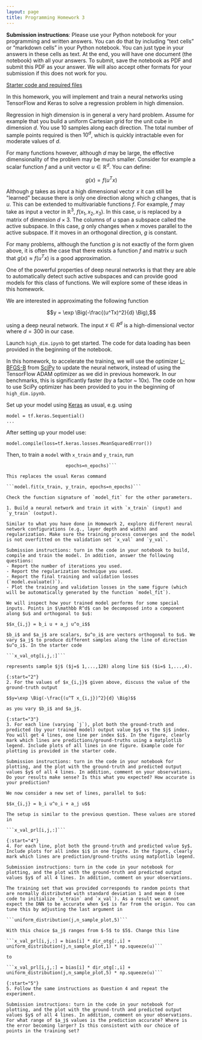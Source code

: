 ```yaml
---
layout: page
title: Programming Homework 3
---
```


**Submission instructions**: Please use your Python notebook for your programming and written answers. You can do that by including “text cells” or “markdown cells” in your Python notebook. You can just type in your answers in these cells as text. At the end, you will have one document (the notebook) with all your answers. To submit, save the notebook as PDF and submit this PDF as your answer. We will also accept other formats for your submission if this does not work for you.

[Starter code and required files](https://github.com/EricDarve/me343-cme216-winter-2021/tree/main/Homework/HW3/hw3-starter-code)

In this homework, you will implement and train a neural networks using TensorFlow and Keras to solve a regression problem in high dimension.

Regression in high dimension is in general a very hard problem. Assume for example that you build a uniform Cartesian grid for the unit cube in dimension $d$. You use 10 samples along each direction. The total number of sample points required is then $10^d$, which is quickly intractable even for moderate values of $d$.

For many functions however, although $d$ may be large, the effective dimensionality of the problem may be much smaller. Consider for example a scalar function $f$ and a unit vector $u \in \mathbb R^d$. You can define:

$$g(x) = f(u^T x) $$

Although $g$ takes as input a high dimensional vector $x$ it can still be "learned" because there is only one direction along which $g$ changes, that is $u$. This can be extended to multivariable functions $f$. For example, $f$ may take as input a vector in $\mathbb R^3$, $f(x_1,x_2,x_3)$. In this case, $u$ is replaced by a matrix of dimension $d \times 3$. The columns of $u$ span a subspace called the active subspace. In this case, $g$ only changes when $x$ moves parallel to the active subspace. If it moves in an orthogonal direction, $g$ is constant.

For many problems, although the function $g$ is not exactly of the form given above, it is often the case that there exists a function $f$ and matrix $u$ such that $g(x) \approx f(u^T x)$ is a good approximation.

One of the powerful properties of deep neural networks is that they are able to automatically detect such active subspaces and can provide good models for this class of functions. We will explore some of these ideas in this homework.

We are interested in approximating the following function

$$y = \exp \Big(-\frac{(u^Tx)^2}{d} \Big),$$

using a deep neural network. The input $x \in R^d$ is a high-dimensional vector where $d = 300$ in our case.

Launch `high_dim.ipynb` to get started. The code for data loading has been provided in the beginning of the notebook.

In this homework, to accelerate the training, we will use the optimizer [L-BFGS-B](https://docs.scipy.org/doc/scipy/reference/optimize.minimize-lbfgsb.html) from [SciPy](https://www.scipy.org/) to update the neural network, instead of using the TensorFlow ADAM optimizer as we did in previous homework. In our benchmarks, this is significantly faster (by a factor ~ 10x). The code on how to use SciPy optimizer has been provided to you in the beginning of `high_dim.ipynb`. 

Set up your model using [Keras](https://www.tensorflow.org/api_docs/python/tf/keras/Sequential) as usual, e.g. using

```
model = tf.keras.Sequential()
...
```

After setting up your model use:

```model.compile(loss=tf.keras.losses.MeanSquaredError())```

Then, to train a `model` with `x_train` and `y_train`, run 

```result = model_fit(model,x_train,y_train,validation_data=(x_val,y_val),
                      epochs=n_epochs)```

This replaces the usual Keras command

```model.fit(x_train, y_train, epochs=n_epochs)```

Check the function signature of `model_fit` for the other parameters.

1. Build a neural network and train it with `x_train` (input) and `y_train` (output).

Similar to what you have done in Homework 2, explore different neural network configurations (e.g., layer depth and width) and regularization. Make sure the training process converges and the model is not overfitted on the validation set `x_val` and `y_val`.

Submission instructions: turn in the code in your notebook to build, compile and train the model. In addition, answer the following questions:
- Report the number of iterations you used.
- Report the regularization technique you used.
- Report the final training and validation losses (`model.evaluate()`).
- Plot the training and validation losses in the same figure (which will be automatically generated by the function `model_fit`).

We will inspect how your trained model performs for some special inputs. Points in $\mathbb R^d$ can be decomposed into a component along $u$ and orthogonal to $u$:

$$x_{i,j} = b_i u + a_j u^o_i$$ 

$b_i$ and $a_j$ are scalars, $u^o_i$ are vectors orthogonal to $u$. We vary $a_j$ to produce different samples along the line of direction $u^o_i$. In the starter code 

```x_val_otg[i,j,:]``` 

represents sample $j$ ($j=$ 1,...,128) along line $i$ ($i=$ 1,...,4). 

{:start="2"}
2. For the values of $x_{i,j}$ given above, discuss the value of the ground-truth output

$$y=\exp \Big(-\frac{(u^T x_{i,j})^2}{d} \Big)$$ 

as you vary $b_i$ and $a_j$.

{:start="3"}
3. For each line (varying `j`), plot both the ground-truth and predicted (by your trained model) output value $y$ vs the $j$ index. You will get 4 lines, one line per index $i$. In the figure, clearly mark which lines are predictions/ground-truths using a matplotlib legend. Include plots of all lines in one figure. Example code for plotting is provided in the starter code.

Submission instructions: turn in the code in your notebook for plotting, and the plot with the ground-truth and predicted output values $y$ of all 4 lines. In addition, comment on your observations. Do your results make sense? Is this what you expected? How accurate is your prediction?

We now consider a new set of lines, parallel to $u$:

$$x_{i,j} = b_i u^o_i + a_j u$$ 

The setup is similar to the previous question. These values are stored in

```x_val_prl[i,j,:]```

{:start="4"}
4. For each line, plot both the ground-truth and predicted value $y$. Include plots for all index $i$ in one figure. In the figure, clearly mark which lines are prediction/ground-truths using matplotlib legend. 

Submission instructions: turn in the code in your notebook for plotting, and the plot with the ground-truth and predicted output values $y$ of all 4 lines. In addition, comment on your observations.

The training set that was provided corresponds to random points that are normally distributed with standard deviation 1 and mean 0 (see code to initialize `x_train` and `x_val`). As a result we cannot expect the DNN to be accurate when $x$ is far from the origin. You can tune this by adjusting the last argument in

```uniform_distribution(j,n_sample_plot,5)```

With this choice $a_j$ ranges from $-5$ to $5$. Change this line

```x_val_prl[i,j,:] = bias[i] * dir_otg[:,i] + uniform_distribution(j,n_sample_plot,1) * np.squeeze(u)```

to

```x_val_prl[i,j,:] = bias[i] * dir_otg[:,i] + uniform_distribution(j,n_sample_plot,5) * np.squeeze(u)```

{:start="5"}
5. Follow the same instructions as Question 4 and repeat the experiment.

Submission instructions: turn in the code in your notebook for plotting, and the plot with the ground-truth and predicted output values $y$ of all 4 lines. In addition, comment on your observations. For what range of $a_j$ values is the prediction accurate? Where is the error becoming larger? Is this consistent with our choice of points in the training set?